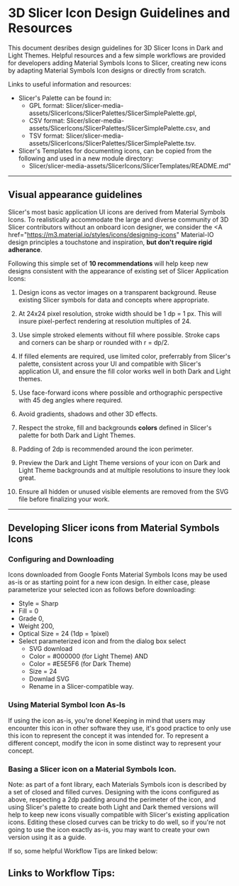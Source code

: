 
# 3D Slicer Icon Design Guidelines and Resources

This document desribes design guidelines for 3D Slicer Icons in Dark and Light Themes. Helpful resources and a few simple workflows are provided for developers adding Material Symbols Icons to Slicer, creating new icons by adapting Material Symbols Icon designs or directly from scratch.

Links to useful information and resources:
* Slicer's Palette can be found in:
  * GPL format: Slicer/slicer-media-assets/SlicerIcons/SlicerPalettes/SlicerSimplePalette.gpl,
  * CSV format: Slicer/slicer-media-assets/SlicerIcons/SlicerPalettes/SlicerSimplePalette.csv, and
  * TSV format: Slicer/slicer-media-assets/SlicerIcons/SlicerPalettes/SlicerSimplePalette.tsv.
* Slicer's Templates for documenting icons, can be copied from the following and used in a new module directory:
  * Slicer/slicer-media-assets/SlicerIcons/SlicerTemplates/README.md"
    
---
## Visual appearance guidelines

Slicer's most basic application UI icons are derived from Material Symbols Icons. To realistically accommodate the large and diverse community of 3D Slicer contributors without an onboard icon designer, we consider the <A href="https://m3.material.io/styles/icons/designing-icons" Material-IO design principles</A> a touchstone and inspiration, **but don't require rigid adherance**.  

Following this simple set of **10 recommendations** will help keep new designs consistent with the appearance of existing set of Slicer Application Icons:

1. Design icons as vector images on a transparent background. Reuse existing Slicer symbols for data and concepts where appropriate.
   
2. At 24x24 pixel resolution, stroke width should be 1 dp = 1 px. This will insure pixel-perfect rendering at resolution multiples of 24.

3. Use simple stroked elements without fill where possible. Stroke caps and corners can be sharp or rounded with r = dp/2.

4. If filled elements are required, use limited color, preferrably from Slicer's palette, consistent across your UI and compatible with Slicer's application UI, and ensure the fill color works well in both Dark and Light themes.

5. Use face-forward icons where possible and orthographic perspective with 45 deg angles where required.

6. Avoid gradients, shadows and other 3D effects.
   
7. Respect the stroke, fill and backgrounds **colors** defined in Slicer's palette for both Dark and Light Themes. 
   
8. Padding of 2dp is recommended around the icon perimeter. 
   
9. Preview the Dark and Light Theme versions of your icon on Dark and Light Theme backgrounds and at multiple resolutions to insure they look great.

10. Ensure all hidden or unused visible elements are removed from the SVG file before finalizing your work.


---
## Developing Slicer icons from Material Symbols Icons

### Configuring and Downloading
Icons downloaded from Google Fonts Material Symbols Icons may be used as-is or as starting point for a new icon design. In either case, please parameterize your selected icon as follows before downloading:

* Style = Sharp
* Fill = 0
* Grade 0,
* Weight 200,
* Optical Size = 24 (1dp = 1pixel)
* Select parameterized icon and from the dialog box select
  * SVG download
  * Color = #000000 (for Light Theme) AND
  * Color = #E5E5F6 (for Dark Theme)
  * Size = 24 
  * Downlad SVG
  * Rename in a Slicer-compatible way.
 
### Using Material Symbol Icon As-Is 
If using the icon as-is, you're done! Keeping in mind that users may encounter this icon in other software they use, it's good practice to only use this icon to represent the concept it was intended for. To represent a different concept, modify the icon in some distinct way to represent your concept.

### Basing a Slicer icon on a Material Symbols Icon.

Note: as part of a font library, each Materials Symbols icon is described by a set of closed and filled curves. Designing with the icons configured as above, respecting a 2dp padding around the perimeter of the icon, and using Slicer's palette to create both Light and Dark themed versions will help to keep new icons visually compatible with Slicer's existing application icons. Editing these closed curves can be tricky to do well, so if you're not going to use the icon exactly as-is, you may want to create your own version using it as a guide. 

If so, some helpful Workflow Tips are linked below:

## Links to Workflow Tips:

